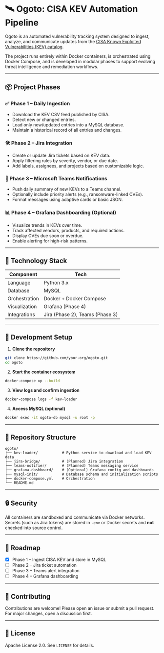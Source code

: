 # 🛰️ Ogoto: CISA KEV Automation Pipeline

Ogoto is an automated vulnerability tracking system designed to ingest, analyze, and communicate updates from the [CISA Known Exploited Vulnerabilities (KEV) catalog](https://www.cisa.gov/known-exploited-vulnerabilities-catalog).

The project runs entirely within Docker containers, is orchestrated using Docker Compose, and is developed in modular phases to support evolving threat intelligence and remediation workflows.

---

## 📦 Project Phases

### ✅ Phase 1 – Daily Ingestion
- Download the KEV CSV feed published by CISA.
- Detect new or changed entries.
- Load only new/updated entries into a MySQL database.
- Maintain a historical record of all entries and changes.

### 🛠 Phase 2 – Jira Integration
- Create or update Jira tickets based on KEV data.
- Apply filtering rules by severity, vendor, or due date.
- Add labels, assignees, and projects based on customizable logic.

### 🔔 Phase 3 – Microsoft Teams Notifications
- Push daily summary of new KEVs to a Teams channel.
- Optionally include priority alerts (e.g., ransomware-linked CVEs).
- Format messages using adaptive cards or basic JSON.

### 📊 Phase 4 – Grafana Dashboarding (Optional)
- Visualize trends in KEVs over time.
- Track affected vendors, products, and required actions.
- Display CVEs due soon or overdue.
- Enable alerting for high-risk patterns.

---

## 🧰 Technology Stack

| Component        | Tech                 |
|------------------|----------------------|
| Language         | Python 3.x           |
| Database         | MySQL                |
| Orchestration    | Docker + Docker Compose |
| Visualization    | Grafana (Phase 4)    |
| Integrations     | Jira (Phase 2), Teams (Phase 3) |

---

## 🧪 Development Setup

1. **Clone the repository**

```bash
git clone https://github.com/your-org/ogoto.git
cd ogoto
```

2. **Start the container ecosystem**

```bash
docker-compose up --build
```

3. **View logs and confirm ingestion**

```bash
docker-compose logs -f kev-loader
```

4. **Access MySQL (optional)**

```bash
docker exec -it ogoto-db mysql -u root -p
```

---

## 📁 Repository Structure

```
ogoto/
├── kev-loader/           # Python service to download and load KEV data
├── jira-bridge/          # (Planned) Jira integration
├── teams-notifier/       # (Planned) Teams messaging service
├── grafana-dashboard/    # (Optional) Grafana config and dashboards
├── mysql-init/           # Database schema and initialization scripts
├── docker-compose.yml    # Orchestration
└── README.md
```

---

## 🔒 Security

All containers are sandboxed and communicate via Docker networks. Secrets (such as Jira tokens) are stored in `.env` or Docker secrets and **not** checked into source control.

---

## 📌 Roadmap

- [x] Phase 1 – Ingest CISA KEV and store in MySQL
- [ ] Phase 2 – Jira ticket automation
- [ ] Phase 3 – Teams alert integration
- [ ] Phase 4 – Grafana dashboarding

---

## 🙌 Contributing

Contributions are welcome! Please open an issue or submit a pull request. For major changes, open a discussion first.

---

## 📜 License

Apache License 2.0. See `LICENSE` for details.
